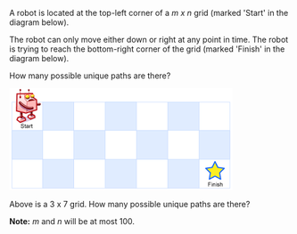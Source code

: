A robot is located at the top-left corner of a *m x n* grid (marked 'Start' in the diagram below).

The robot can only move either down or right at any point in time. The robot is trying to reach the bottom-right corner of the grid (marked 'Finish' in the diagram below).

How many possible unique paths are there?

![img](robot_maze.png)

Above is a 3 x 7 grid. How many possible unique paths are there?

**Note:** *m* and *n* will be at most 100.
